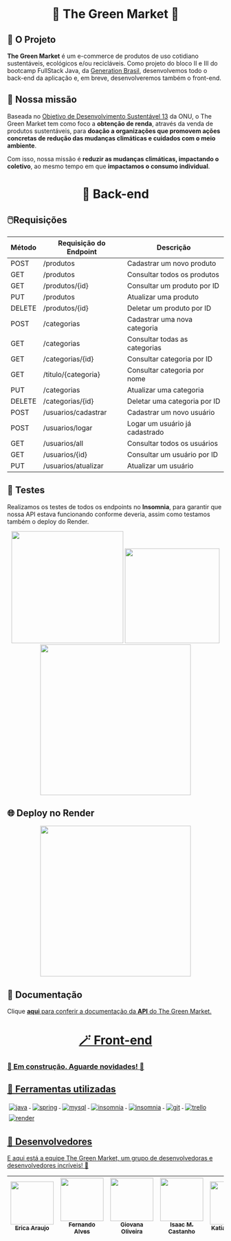 <div align="center">
<h1>
  🌳 The Green Market 🌳
</h1>
</div>

## 🌿 O Projeto
<strong>The Green Market</strong> é um e-commerce de produtos de uso cotidiano sustentáveis, ecológicos e/ou recicláveis. Como projeto do bloco II e III do bootcamp FullStack Java, da <a href="https://www.linkedin.com/school/generationbrasil">Generation Brasil</a>, desenvolvemos todo o back-end da aplicação e, em breve, desenvolveremos também o front-end.

## 🎯 Nossa missão
Baseada no <a href="https://brasil.un.org/pt-br/sdgs/13">Objetivo de Desenvolvimento Sustentável 13</a> da ONU, o The Green Market tem como foco a <strong>obtenção de renda</strong>, através da venda de produtos sustentáveis, para <strong>doação a organizações que promovem ações concretas de redução das mudanças climáticas e cuidados com o meio ambiente</strong>.

Com isso, nossa missão é <strong>reduzir as mudanças climáticas, impactando o coletivo</strong>, ao mesmo tempo em que <strong>impactamos o consumo individual</strong>.

<div align="center">
<h1>
  🧩 Back-end
</h1>
</div>

## 🖱️Requisições

Método | Requisição do Endpoint | Descrição |
------------ | ------------- | ------------ |
| POST | /produtos | Cadastrar um novo produto |
| GET | /produtos | Consultar todos os produtos |
| GET | /produtos/{id} | Consultar um produto por ID |
| PUT | /produtos | Atualizar uma produto |
| DELETE | /produtos/{id} | Deletar um produto por ID |
| POST | /categorias | Cadastrar uma nova categoria |
| GET | /categorias | Consultar todas as categorias |
| GET | /categorias/{id} | Consultar categoria por ID |
| GET | /titulo/{categoria} | Consultar categoria por nome |
| PUT | /categorias | Atualizar uma categoria |
| DELETE | /categorias/{id} | Deletar uma categoria por ID |
| POST | /usuarios/cadastrar | Cadastrar um novo usuário |
| POST | /usuarios/logar | Logar um usuário já cadastrado |
| GET | /usuarios/all | Consultar todos os usuários |
| GET | /usuarios/{id} | Consultar um usuário por ID |
| PUT | /usuarios/atualizar | Atualizar um usuário |

## 🐞 Testes
Realizamos os testes de todos os endpoints no <strong>Insomnia</strong>, para garantir que nossa API estava funcionando conforme deveria, assim como testamos também o deploy do Render.
<div align="center">
  <img src="https://i.imgur.com/YdnfSMf.png" height=260/>
  <img src="https://i.imgur.com/LBQgwHP.png" height=220/>
  <img src="https://i.imgur.com/IKV15Ce.png" height=350/>
</div>

## 🌐 Deploy no Render
<div align="center">
  <img src="https://i.imgur.com/wEre6Bi.png" height=350/>
</div>

## 📃 Documentação

Clique <strong><a href="https://drive.google.com/file/d/1GEh0QLJ-aNtKVKk1aoWCmbMCcS50OI8r/view">aqui</strong> para conferir a documentação da <strong>API</strong> do The Green Market.

<div align="center">
<h1>
  🪄 Front-end
</h1>
</div>

### 🚧 Em construção. Aguarde novidades! 🚧

## 🔧 Ferramentas utilizadas 
<p align="left">
  <img src="https://img.shields.io/badge/java-black.svg?style=for-the-badge&logo=java&logoColor=white" alt="java" style="vertical-align:top; margin:4px">
  <img src="https://img.shields.io/badge/spring-black.svg?style=for-the-badge&logo=spring&logoColor=6CB52D" alt="spring" style="vertical-align:top; margin:4px">
  <img src="https://img.shields.io/badge/MySQL-black?style=for-the-badge&logo=mysql&logoColor=00758F" alt="mysql" style="vertical-align:top; margin:4px">
  <img src="https://img.shields.io/badge/Insomnia-black?style=for-the-badge&logo=insomnia&logoColor=5849BE" alt="insomnia" style="vertical-align:top; margin:4px">
  <img src="https://img.shields.io/badge/GitHub-black?style=for-the-badge&logo=github&logoColor=white" alt="insomnia" style="vertical-align:top; margin:4px">
  <img src="https://img.shields.io/badge/git-black.svg?style=for-the-badge&logo=git&logoColor=E84D31" alt="git" style="vertical-align:top; margin:4px">
  <img src="https://img.shields.io/badge/Trello-black.svg?style=for-the-badge&logo=Trello&logoColor=026AA7" alt="trello" style="vertical-align:top; margin:4px">
  <img src="https://img.shields.io/badge/render-black?style=for-the-badge&logo=render&logoColor=42D7AE" alt="render" style="vertical-align:top; margin:4px">
</p>

## 🤝 Desenvolvedores

E aqui está a equipe The Green Market, um grupo de desenvolvedoras e desenvolvedores incríveis! 💚

[<img src="https://avatars.githubusercontent.com/u/123902058?v=4" width=100 > <br> <sub> Erica Araujo </sub>](https://github.com/EricaArj) | [<img src="https://avatars.githubusercontent.com/u/110425294?v=4" width=100 > <br> <sub> Fernando Alves </sub>](https://github.com/fewatts) | [<img src="https://avatars.githubusercontent.com/u/123906486?v=4" width=100 height=100> <br> <sub> Giovana Oliveira </sub>](https://github.com/macgii) | [<img src="https://avatars.githubusercontent.com/u/88750575?v=4" width=100 > <br> <sub> Isaac M. Castanho </sub>](https://github.com/Isaac-MCastanho) | [<img src="https://avatars.githubusercontent.com/u/111511975?v=4" width=100 > <br> <sub> Katiana Xavier </sub>](https://github.com/KatianaXavier) | [<img src="https://avatars.githubusercontent.com/u/108881522?v=4" width=100 > <br> <sub> Luan Silva </sub>](https://github.com/LuanSilva94)
| :---: | :---: | :---: | :---: | :---: | :---: |
